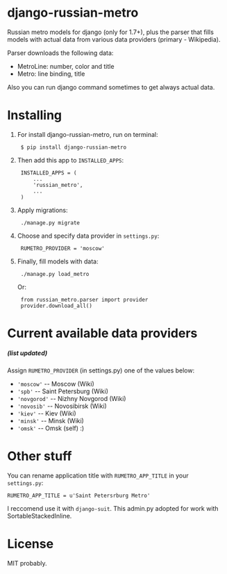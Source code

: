django-russian-metro
===================

Russian metro models for django (only for 1.7+), plus the parser that fills models with actual data from various data providers (primary - Wikipedia).

Parser downloads the following data:
- MetroLine: number, color and title
- Metro: line binding, title

Also you can run django command sometimes to get always actual data.


Installing
===================

1. For install django-russian-metro, run on terminal:

        $ pip install django-russian-metro

1. Then add this app to ``INSTALLED_APPS``:

        INSTALLED_APPS = (
            ...
            'russian_metro',
            ...
        )

1. Apply migrations:
  
        ./manage.py migrate

1. Choose and specify data provider in `settings.py`:
        
        RUMETRO_PROVIDER = 'moscow'

1. Finally, fill models with data:
        
        ./manage.py load_metro
   
   Or:

        from russian_metro.parser import provider
        provider.download_all()


Current available data providers
===================
##### (list updated)
Assign `RUMETRO_PROVIDER` (in settings.py) one of the values below:
- `'moscow'` -- Moscow (Wiki)
- `'spb'` -- Saint Petersburg (Wiki)
- `'novgorod'` -- Nizhny Novgorod (Wiki)
- `'novosib'` -- Novosibirsk (Wiki)
- `'kiev'` -- Kiev (Wiki)
- `'minsk'` -- Minsk (Wiki)
- `'omsk'` -- Omsk (self) :)


Other stuff
===================
You can rename application title with `RUMETRO_APP_TITLE` in your `settings.py`:

    RUMETRO_APP_TITLE = u'Saint Petersrburg Metro'

I reccomend use it with `django-suit`.
This admin.py adopted for work with SortableStackedInline.


License
===================
MIT probably.
